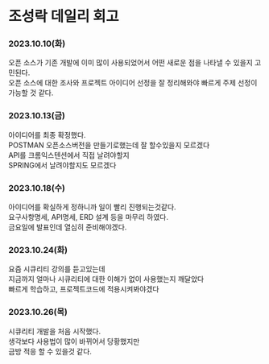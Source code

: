 # 조성락 데일리 회고

### 2023.10.10(화)  

오픈 소스가 기존 개발에 이미 많이 사용되었어서 어떤 새로운 점을 나타낼 수 있을지 고민된다.  
오픈 소스에 대한 조사와 프로젝트 아이디어 선정을 잘 정리해와야 빠르게 주제 선정이 가능할 것 같다.  


### 2023.10.13(금)  

아이디어를 최종 확정했다.  
POSTMAN 오픈소스버전을 만들기로했는데 잘 할수있을지 모르겠다  
API를 크롬익스텐션에서 직접 날려야할지  
SPRING에서 날려야할지도 모르겠다  


### 2023.10.18(수)  

아이디어를 확실하게 정하니까 일이 빨리 진행되는것같다.  
요구사항명세, API명세, ERD 설계 등을 마무리 하였다.  
금요일에 발표인데 열심히 준비해야겠다.  


### 2023.10.24(화)  

요즘 시큐리티 강의를 듣고있는데  
지금까지 얼마나 시큐리티에 대한 이해가 없이 사용했는지 깨달았다  
빠르게 학습하고, 프로젝트코드에 적용시켜봐야겠다 


### 2023.10.26(목)    

시큐리티 개발을 처음 시작했다.  
생각보다 사용법이 많이 바뀌어서 당황했지만  
금방 적응 할 수 있을것 같다.


